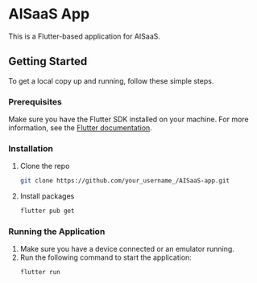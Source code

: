 # AISaaS App

This is a Flutter-based application for AISaaS.

## Getting Started

To get a local copy up and running, follow these simple steps.

### Prerequisites

Make sure you have the Flutter SDK installed on your machine. For more information, see the [Flutter documentation](https://flutter.dev/docs/get-started/install).

### Installation

1. Clone the repo
   ```sh
   git clone https://github.com/your_username_/AISaaS-app.git
   ```
2. Install packages
   ```sh
   flutter pub get
   ```

### Running the Application

1. Make sure you have a device connected or an emulator running.
2. Run the following command to start the application:
   ```sh
   flutter run
   ```